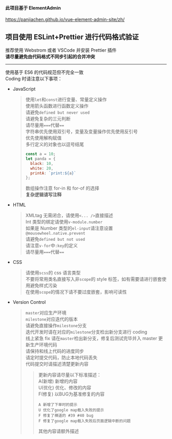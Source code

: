 #### 此项目基于 ElementAdmin

https://panjiachen.github.io/vue-element-admin-site/zh/

## 项目使用 ESLint+Prettier 进行代码格式验证

推荐使用 Webstrom 或者 VSCode 并安装 Prettier 插件  
**请尽量避免由代码格式不同步引起的合并冲突**

---

使用基于 ES6 的代码规范但不完全一致  
Coding 时请注意以下事项：

- JavaScript

  > 使用`let`和`const`进行变量、常量定义操作  
  > 使用箭头函数进行函数定义操作  
  > 请避免`defined but never used`  
  > 请避免复杂的三元判断  
  > 请尽量用`===`代替`==`  
  > 字符串优先使用双引号，变量及变量操作优先使用反引号  
  > 优先使用解构赋值  
  > 多行定义的对象也以逗号结尾
  >
  > ```javascript
  > const a = 10;
  > let panda = {
  >   black: 10,
  >   white: 20,
  >   printA: `print:${a}`
  > };
  > ```
  >
  > 数组操作注意 for-in 和 for-of 的选择  
  > **复杂逻辑请写注释**

* HTML

  > XMLtag 无需闭合，请使用`<... />`直接描述  
  > Int 类型的绑定请使用`v-module.number`  
  > 如果是 Number 类型的`el-input`请注意设置`@mousewheel.native.prevent`  
  > 请避免`defined but not used`  
  > 请注意`v-for`中`:key`的定义  
  > 请尽量用`===`代替`==`

- CSS

  > 请使用`scss`的 css 语言类型  
  > 不要将常用类名直接写入非`scope`的 style 标签，如有需要请进行嵌套使用避免样式污染  
  > 在使用`scope`的情况下请不要过度嵌套，影响可读性

* Version Control

  > `master`对应生产环境  
  > `milestone`对应迭代的版本  
  > 请避免直接操作`milestone`分支  
  > 迭代开发时请在对应的`milestone`分支检出新分支进行 coding  
  > 线上紧急 fix 请在`master`检出新分支，修复后测试完毕并入 master 更新生产环境代码  
  > 请保持和线上代码的进度同步  
  > 请定时提交代码，防止本地代码丢失  
  > 代码提交时请描述清楚更新内容
  >
  > > 更新内容请尽量以下标准描述：  
  > > A(新增) 新增的内容  
  > > U(优化) 优化、修改的内容  
  > > F(修复) 以BUG为基准修复的内容  
  > > ```text
  > > A 新增了下单时的提示
  > > U 优化了google map载入失败的提示
  > > F 修复了禅道的 #39 #40 bug
  > > F 修复了google map载入失败后页面逻辑中断的问题
  > > ```
  > > 其他内容请额外描述